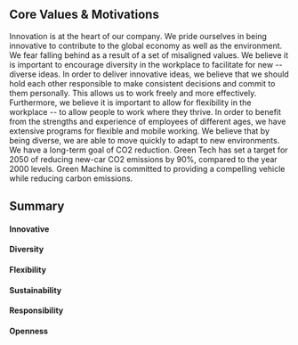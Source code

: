 ## **Core Values & Motivations**
Innovation is at the heart of our company. We pride ourselves in being innovative to contribute to the global economy as well as the environment. We fear falling behind as a result of a set of
misaligned values.
We believe it is important to encourage diversity in the workplace to facilitate for new -- diverse ideas. In order to deliver innovative ideas, we believe that we should hold each other responsible to make consistent decisions and commit to them personally. This allows us to work freely and more effectively. Furthermore, we believe it is important to allow for flexibility in the workplace -- to allow people to work where they thrive. In order to benefit from the strengths and experience of employees of different ages, we have extensive programs for flexible and mobile working.
We believe that by being diverse, we are able to move quickly to adapt to new environments.
We have a long-term goal of CO2 reduction. Green Tech has set a target for 2050 of reducing new-car CO2 emissions by 90%, compared to the year 2000 levels. Green Machine is committed to providing a compelling vehicle while reducing carbon emissions. 

## **Summary**
#### Innovative
#### Diversity
#### Flexibility
#### Sustainability
#### Responsibility
#### Openness
